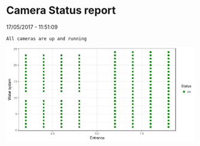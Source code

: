 Camera Status report
================
17/05/2017 - 11:51:09

    All cameras are up and running

![](camreport_files/figure-markdown_github/unnamed-chunk-2-1.png)
